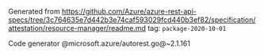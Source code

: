 Generated from https://github.com/Azure/azure-rest-api-specs/tree/3c764635e7d442b3e74caf593029fcd440b3ef82/specification/attestation/resource-manager/readme.md tag: `package-2020-10-01`

Code generator @microsoft.azure/autorest.go@~2.1.161

